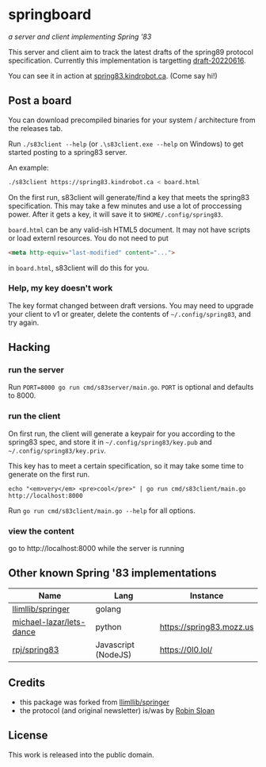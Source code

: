 # springboard

_a server and client implementing Spring '83_

This server and client aim to track the latest drafts of the spring89 protocol specification.
Currently this implementation is targetting [draft-20220616](https://github.com/robinsloan/spring-83-spec/blob/main/draft-20220616.md).

You can see it in action at [spring83.kindrobot.ca](https://spring83.kindrobot.ca). (Come say hi!)

## Post a board

You can download precompiled binaries for your system / architecture from the releases tab.

Run `./s83client --help` (or `.\s83client.exe --help` on Windows) to get started posting to a spring83 server.

An example:

```bash
./s83client https://spring83.kindrobot.ca < board.html
```

On the first run, s83client will generate/find a key that meets the spring83
specification. This may take a few minutes and use a lot of proccessing power.
After it gets a key, it will save it to `$HOME/.config/spring83`. 

`board.html` can be any valid-ish HTML5 document. It may not have scripts or
load externl resources. You do not need to put

```html
<meta http-equiv="last-modified" content="...">
```

in `board.html`, s83client will do this for you.

### Help, my key doesn't work

The key format changed between draft versions. You may need to upgrade your client to v1 or greater, delete the contents of `~/.config/spring83`, and try again.

## Hacking

### run the server

Run `PORT=8000 go run cmd/s83server/main.go`.  `PORT` is optional and defaults to 8000.

### run the client

On first run, the client will generate a keypair for you according to the spring83 spec, and store it in `~/.config/spring83/key.pub` and `~/.config/spring83/key.priv`.

This key has to meet a certain specification, so it may take some time to generate on the first run.

`echo "<em>very</em> <pre>cool</pre>" | go run cmd/s83client/main.go http://localhost:8000`

Run `go run cmd/s83client/main.go --help` for all options.

### view the content

go to http://localhost:8000 while the server is running

## Other known Spring '83 implementations
| Name                       | Lang                | Instance                 |
| -------------------------- | ------------------- | -------------------------|
| [llimllib/springer]        | golang              |                          |
| [michael-lazar/lets-dance] | python              | https://spring83.mozz.us |
| [rpj/spring83]             | Javascript (NodeJS) | https://0l0.lol/         |

## Credits

- this package was forked from [llimllib/springer](https://github.com/llimllib/springer/)
- the protocol (and original newsletter) is/was by [Robin Sloan](https://www.robinsloan.com/lab/specifying-spring-83/)

## License

This work is released into the public domain.

[llimllib/springer]: https://github.com/llimllib/springer
[michael-lazar/lets-dance]: https://github.com/michael-lazar/lets-dance
[rpj/spring83]: https://github.com/rpj/spring83
